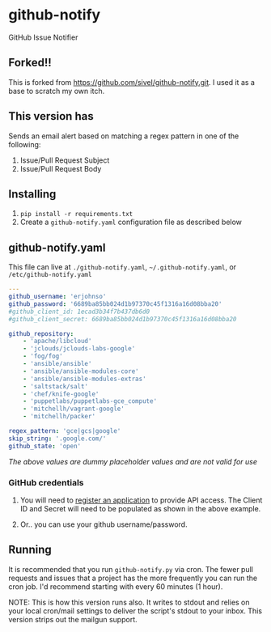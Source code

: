 # github-notify

GitHub Issue Notifier

## Forked!!

This is forked from https://github.com/sivel/github-notify.git. I used it as a base to scratch my own itch.

## This version has

Sends an email alert based on matching a regex pattern in one of the following:

1. Issue/Pull Request Subject
1. Issue/Pull Request Body

## Installing

1. `pip install -r requirements.txt`
1. Create a `github-notify.yaml` configuration file as described below

## github-notify.yaml

This file can live at `./github-notify.yaml`, `~/.github-notify.yaml`, or `/etc/github-notify.yaml`

```yaml
---
github_username: 'erjohnso'
github_password: '6689ba85bb024d1b97370c45f1316a16d08bba20'
#github_client_id: 1ecad3b34f7b437db6d0
#github_client_secret: 6689ba85bb024d1b97370c45f1316a16d08bba20

github_repository:
    - 'apache/libcloud'
    - 'jclouds/jclouds-labs-google'
    - 'fog/fog'
    - 'ansible/ansible'
    - 'ansible/ansible-modules-core'
    - 'ansible/ansible-modules-extras'
    - 'saltstack/salt'
    - 'chef/knife-google'
    - 'puppetlabs/puppetlabs-gce_compute'
    - 'mitchellh/vagrant-google'
    - 'mitchellh/packer'

regex_pattern: 'gce|gcs|google'
skip_string: '.google.com/'
github_state: 'open'
```

*The above values are dummy placeholder values and are not valid for use*

### GitHub credentials

1. You will need to [register an application](https://github.com/settings/applications/new)
to provide API access.  The Client ID and Secret will need to be populated as
shown in the above example.

1. Or.. you can use your github username/password.

## Running

It is recommended that you run `github-notify.py` via cron. The fewer pull requests and
issues that a project has the more frequently you can run the cron job. I'd recommend
starting with every 60 minutes (1 hour).

NOTE: This is how this version runs also. It writes to stdout and relies on your
local cron/mail settings to deliver the script's stdout to your inbox. This version
strips out the mailgun support.
